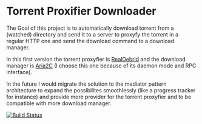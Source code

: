 Torrent Proxifier Downloader
==========

The Goal of this project is to automatically download torrent from a (watched) directory and send it to a server to proxyfy the torrent in a regular HTTP one and send the download command to a download manager.

In this first version the torrent proxyfier is [RealDebrid](https://real-debrid.com) and the download manager is [Aria2C](https://aria2.github.io/manual/en/html/aria2c.html#synopsis) (I choose this one because of its daemon mode and RPC interface).


In the future I would migrate the solution to the mediator pattern architecture to expand the possibilites smoothlessly (like a progress tracker for instance) and provide more provider for the torrent proxyfier and to be compatible with more download manager.

[![Build Status](https://olihou.visualstudio.com/TorrentDownloadDispatcher/_apis/build/status/olihou.TorrentDownloadDispatcher?branchName=master)](https://olihou.visualstudio.com/TorrentDownloadDispatcher/_build/latest?definitionId=2&branchName=master)
